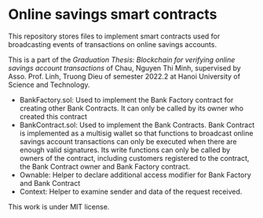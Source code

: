 # Online savings smart contracts

This repository stores files to implement smart contracts used for broadcasting events of transactions on online savings accounts. 

This is a part of the _Graduation Thesis: Blockchain for verifying online savings account transactions_ of Chau, Nguyen Thi Minh, supervised by Asso. Prof. Linh, Truong Dieu of semester 2022.2 at Hanoi University of Science and Technology.

- BankFactory.sol: Used to implement the Bank Factory contract for creating other Bank Contracts. It can only be called by its owner who created this contract
- BankContract.sol: Used to implement the Bank Contracts. Bank Contract is implemented as a multisig wallet so that functions to broadcast online savings account transactions can only be executed when there are enough valid signatures. Its write functions can only be called by owners of the contract, including customers registered to the contract, the Bank Contract owner and Bank Factory contract.
- Ownable: Helper to declare additional access modifier for Bank Factory and Bank Contract
- Context: Helper to examine sender and data of the request received.

This work is under MIT license.
